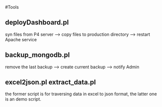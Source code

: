 #Tools
## deployDashboard.pl
syn files from P4 server --> copy files to production directory --> restart Apache service

## backup_mongodb.pl
remove the last backup --> create current backup --> notify Admin

## excel2json.pl extract_data.pl
the former script is for traversing data in excel to json format, the latter one is an demo script.
